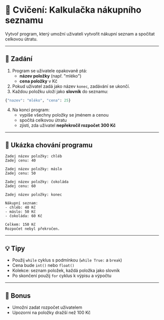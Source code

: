 # 🧮 Cvičení: Kalkulačka nákupního seznamu

Vytvoř program, který umožní uživateli vytvořit nákupní seznam a spočítat celkovou útratu.

---

## 🧾 Zadání

1. Program se uživatele opakovaně ptá:
   - **název položky** (např. "mléko")
   - **cena položky** v Kč
2. Pokud uživatel zadá jako název `konec`, zadávání se ukončí.
3. Každou položku uloží jako **slovník** do seznamu:
```python
{"nazev": "mléko", "cena": 25}
```
4. Na konci program:
   - vypíše všechny položky se jménem a cenou
   - spočítá celkovou útratu
   - zjistí, zda uživatel **nepřekročil rozpočet 300 Kč**

---

## 🔁 Ukázka chování programu

```
Zadej název položky: chléb
Zadej cenu: 40

Zadej název položky: máslo
Zadej cenu: 50

Zadej název položky: čokoláda
Zadej cenu: 60

Zadej název položky: konec

Nákupní seznam:
- chléb: 40 Kč
- máslo: 50 Kč
- čokoláda: 60 Kč

Celkem: 150 Kč
Rozpočet nebyl překročen.
```

---

## 💡 Tipy

- Použij `while` cyklus s podmínkou (`while True:` a `break`)
- Cena bude `int()` nebo `float()`
- Kolekce: seznam položek, každá položka jako slovník
- Po skončení použij `for` cyklus k výpisu a výpočtu

---

## 🎯 Bonus

- Umožni zadat rozpočet uživatelem
- Upozorni na položky dražší než 100 Kč